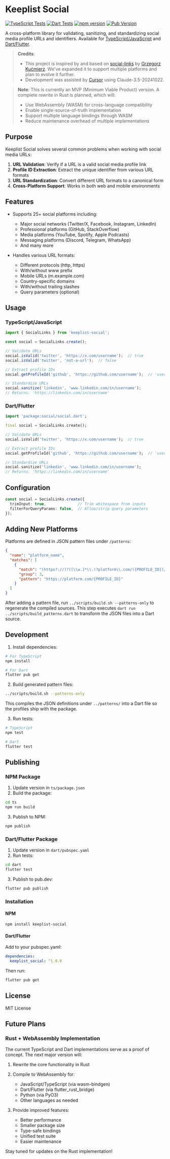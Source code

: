 # Keeplist Social

[![TypeScript Tests](https://github.com/keeplist-io/keeplist-social/actions/workflows/typescript.yml/badge.svg)](https://github.com/keeplist-io/keeplist-social/actions/workflows/typescript.yml)
[![Dart Tests](https://github.com/keeplist-io/keeplist-social/actions/workflows/dart.yml/badge.svg)](https://github.com/keeplist-io/keeplist-social/actions/workflows/dart.yml)
[![npm version](https://badge.fury.io/js/keeplist-social.svg)](https://www.npmjs.com/package/keeplist-social)
[![Pub Version](https://img.shields.io/pub/v/keeplist_social)](https://pub.dev/packages/keeplist_social)

A cross-platform library for validating, sanitizing, and standardizing social media profile URLs and identifiers. Available for [TypeScript/JavaScript](https://www.npmjs.com/package/keeplist-social) and [Dart/Flutter](https://pub.dev/packages/keeplist_social).

> **Credits**: 
> - This project is inspired by and based on [social-links](https://github.com/gkucmierz/social-links) by [Grzegorz Kućmierz](https://github.com/gkucmierz). We've expanded it to support multiple platforms and plan to evolve it further.
> - Development was assisted by [Cursor](https://cursor.sh/) using Claude-3.5-20241022.

> **Note**: This is currently an MVP (Minimum Viable Product) version. A complete rewrite in Rust is planned, which will:
> - Use WebAssembly (WASM) for cross-language compatibility
> - Enable single-source-of-truth implementation
> - Support multiple language bindings through WASM
> - Reduce maintenance overhead of multiple implementations

## Purpose

Keeplist Social solves several common problems when working with social media URLs:

1. **URL Validation**: Verify if a URL is a valid social media profile link
2. **Profile ID Extraction**: Extract the unique identifier from various URL formats
3. **URL Standardization**: Convert different URL formats to a canonical form
4. **Cross-Platform Support**: Works in both web and mobile environments

## Features

- Supports 25+ social platforms including:
  - Major social networks (Twitter/X, Facebook, Instagram, LinkedIn)
  - Professional platforms (GitHub, StackOverflow)
  - Media platforms (YouTube, Spotify, Apple Podcasts)
  - Messaging platforms (Discord, Telegram, WhatsApp)
  - And many more

- Handles various URL formats:
  - Different protocols (http, https)
  - With/without www prefix
  - Mobile URLs (m.example.com)
  - Country-specific domains
  - With/without trailing slashes
  - Query parameters (optional)

## Usage

### TypeScript/JavaScript
```typescript
import { SocialLinks } from 'keeplist-social';

const social = SocialLinks.create();

// Validate URLs
social.isValid('twitter', 'https://x.com/username');  // true
social.isValid('twitter', 'not-a-url');  // false

// Extract profile IDs
social.getProfileId('github', 'https://github.com/username');  // 'username'

// Standardize URLs
social.sanitize('linkedin', 'www.linkedin.com/in/username');  
// Returns: 'https://linkedin.com/in/username'
```

### Dart/Flutter
```dart
import 'package:social/social.dart';

final social = SocialLinks.create();

// Validate URLs
social.isValid('twitter', 'https://x.com/username');  // true

// Extract profile IDs
social.getProfileId('github', 'https://github.com/username');  // 'username'

// Standardize URLs
social.sanitize('linkedin', 'www.linkedin.com/in/username');
// Returns: 'https://linkedin.com/in/username'
```

## Configuration

```typescript
const social = SocialLinks.create({
  trimInput: true,              // Trim whitespace from inputs
  filterForQueryParams: false,  // Allow/strip query parameters
});
```

## Adding New Platforms

Platforms are defined in JSON pattern files under `/patterns`:

```json
{
  "name": "platform_name",
  "matches": [
    {
      "match": "(https?://)?([\\w.]*\\.)?platform\\.com/({PROFILE_ID})/?",
      "group": 3,
      "pattern": "https://platform.com/{PROFILE_ID}"
    }
  ]
}
```
After adding a pattern file, run `../scripts/build.sh --patterns-only` to
regenerate the compiled sources. This step executes `dart run ../scripts/build_patterns.dart`
to transform the JSON files into a Dart source.

## Development

1. Install dependencies:
```bash
# For TypeScript
npm install

# For Dart
flutter pub get
```

2. Build generated pattern files:
```bash
../scripts/build.sh --patterns-only
```
This compiles the JSON definitions under `../patterns/` into a Dart file so the
profiles ship with the package.

3. Run tests:
```bash
# TypeScript
npm test

# Dart
flutter test
```

## Publishing

### NPM Package
1. Update version in `ts/package.json`
2. Build the package:
```bash
cd ts
npm run build
```
3. Publish to NPM:
```bash
npm publish
```

### Dart/Flutter Package
1. Update version in `dart/pubspec.yaml`
2. Run tests:
```bash
cd dart
flutter test
```
3. Publish to pub.dev:
```bash
flutter pub publish
```

### Installation

#### NPM
```bash
npm install keeplist-social
```

#### Dart/Flutter
Add to your pubspec.yaml:
```yaml
dependencies:
  keeplist_social: ^1.0.0
```
Then run:
```bash
flutter pub get
```

## License

MIT License 

## Future Plans

### Rust + WebAssembly Implementation
The current TypeScript and Dart implementations serve as a proof of concept. The next major version will:

1. Rewrite the core functionality in Rust
2. Compile to WebAssembly for:
   - JavaScript/TypeScript (via wasm-bindgen)
   - Dart/Flutter (via flutter_rust_bridge)
   - Python (via PyO3)
   - Other languages as needed

3. Provide improved features:
   - Better performance
   - Smaller package size
   - Type-safe bindings
   - Unified test suite
   - Easier maintenance

Stay tuned for updates on the Rust implementation! 